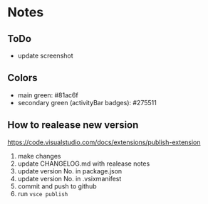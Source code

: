 # Notes

## ToDo

- update screenshot

## Colors

* main green: #81ac6f
* secondary green (activityBar badges): #275511

## How to realease new version

https://code.visualstudio.com/docs/extensions/publish-extension

1.  make changes
2.  update CHANGELOG.md with realease notes
3.  update version No. in package.json
4.  update version No. in .vsixmanifest
5.  commit and push to github
6.  run `vsce publish`
